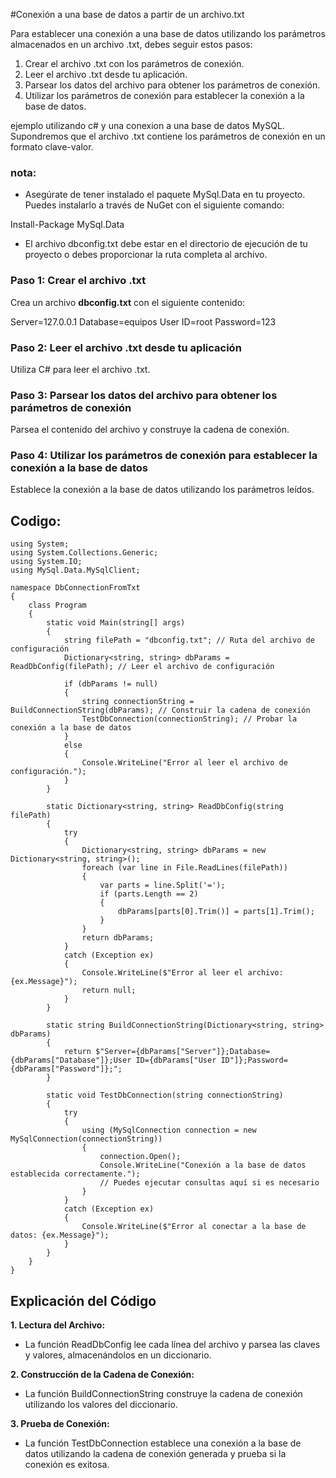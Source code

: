 #Conexión a una base de datos a partir de un archivo.txt

Para establecer una conexión a una base de datos utilizando los parámetros almacenados en un archivo .txt, debes seguir estos pasos:

1. Crear el archivo .txt con los parámetros de conexión.
2. Leer el archivo .txt desde tu aplicación.
3. Parsear los datos del archivo para obtener los parámetros de conexión.
4. Utilizar los parámetros de conexión para establecer la conexión a la base de datos.

ejemplo utilizando c# y una conexion a una base de datos MySQL. Supondremos que el archivo .txt contiene los parámetros de conexión en un formato clave-valor.

### nota:
- Asegúrate de tener instalado el paquete MySql.Data en tu proyecto. Puedes instalarlo a través de NuGet con el siguiente comando:

> 
Install-Package MySql.Data
>

- El archivo dbconfig.txt debe estar en el directorio de ejecución de tu proyecto o debes proporcionar la ruta completa al archivo.

### **Paso 1: Crear el archivo .txt**
Crea un archivo **dbconfig.txt** con el siguiente contenido:
> 
Server=127.0.0.1
Database=equipos
User ID=root
Password=123
>

### **Paso 2: Leer el archivo .txt desde tu aplicación**
Utiliza C# para leer el archivo .txt.

### **Paso 3: Parsear los datos del archivo para obtener los parámetros de conexión**
Parsea el contenido del archivo y construye la cadena de conexión.

### **Paso 4: Utilizar los parámetros de conexión para establecer la conexión a la base de datos**
Establece la conexión a la base de datos utilizando los parámetros leídos.

## **Codigo:**
```
using System;
using System.Collections.Generic;
using System.IO;
using MySql.Data.MySqlClient;

namespace DbConnectionFromTxt
{
    class Program
    {
        static void Main(string[] args)
        {
            string filePath = "dbconfig.txt"; // Ruta del archivo de configuración
            Dictionary<string, string> dbParams = ReadDbConfig(filePath); // Leer el archivo de configuración
            
            if (dbParams != null)
            {
                string connectionString = BuildConnectionString(dbParams); // Construir la cadena de conexión
                TestDbConnection(connectionString); // Probar la conexión a la base de datos
            }
            else
            {
                Console.WriteLine("Error al leer el archivo de configuración.");
            }
        }

        static Dictionary<string, string> ReadDbConfig(string filePath)
        {
            try
            {
                Dictionary<string, string> dbParams = new Dictionary<string, string>();
                foreach (var line in File.ReadLines(filePath))
                {
                    var parts = line.Split('=');
                    if (parts.Length == 2)
                    {
                        dbParams[parts[0].Trim()] = parts[1].Trim();
                    }
                }
                return dbParams;
            }
            catch (Exception ex)
            {
                Console.WriteLine($"Error al leer el archivo: {ex.Message}");
                return null;
            }
        }

        static string BuildConnectionString(Dictionary<string, string> dbParams)
        {
            return $"Server={dbParams["Server"]};Database={dbParams["Database"]};User ID={dbParams["User ID"]};Password={dbParams["Password"]};";
        }

        static void TestDbConnection(string connectionString)
        {
            try
            {
                using (MySqlConnection connection = new MySqlConnection(connectionString))
                {
                    connection.Open();
                    Console.WriteLine("Conexión a la base de datos establecida correctamente.");
                    // Puedes ejecutar consultas aquí si es necesario
                }
            }
            catch (Exception ex)
            {
                Console.WriteLine($"Error al conectar a la base de datos: {ex.Message}");
            }
        }
    }
}
```
## **Explicación del Código**
**1. Lectura del Archivo:**
- La función ReadDbConfig lee cada línea del archivo y parsea las claves y valores, almacenándolos en un diccionario.

**2. Construcción de la Cadena de Conexión:**
 - La función BuildConnectionString construye la cadena de conexión utilizando los valores del diccionario.

**3. Prueba de Conexión:**
- La función TestDbConnection establece una conexión a la base de datos utilizando la cadena de conexión generada y prueba si la conexión es exitosa.
